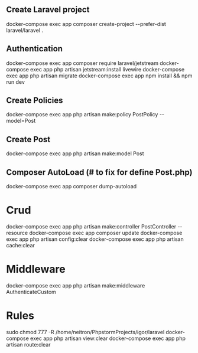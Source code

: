 ## Create Laravel project
docker-compose exec app composer create-project --prefer-dist laravel/laravel .

## Authentication
docker-compose exec app composer require laravel/jetstream
docker-compose exec app php artisan jetstream:install livewire
docker-compose exec app php artisan migrate
docker-compose exec app npm install && npm run dev

## Create Policies
docker-compose exec app php artisan make:policy PostPolicy --model=Post

## Create Post
docker-compose exec app php artisan make:model Post

## Composer AutoLoad (# to fix for define Post.php)
docker-compose exec app composer dump-autoload

# Crud
docker-compose exec app php artisan make:controller PostController --resource
docker-compose exec app composer update
docker-compose exec app php artisan config:clear
docker-compose exec app php artisan cache:clear

# Middleware
docker-compose exec app php artisan make:middleware AuthenticateCustom




# Rules
sudo chmod 777 -R /home/neitron/PhpstormProjects/igor/laravel
docker-compose exec app php artisan view:clear
docker-compose exec app  php artisan route:clear
